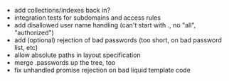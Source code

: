 - add collections/indexes back in?
- integration tests for subdomains and access rules
- add disallowed user name handling (can't start with ., no "all", "authorized")
- add (optional) rejection of bad passwords (too short, on bad password list, etc)
- allow absolute paths in layout specification
- merge .passwords up the tree, too
- fix unhandled promise rejection on bad liquid template code